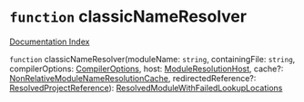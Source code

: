 # `function` classicNameResolver

[Documentation Index](../README.md)

`function` classicNameResolver(moduleName: `string`, containingFile: `string`, compilerOptions: [CompilerOptions](../interface.CompilerOptions/README.md), host: [ModuleResolutionHost](../interface.ModuleResolutionHost/README.md), cache?: [NonRelativeModuleNameResolutionCache](../interface.NonRelativeModuleNameResolutionCache/README.md), redirectedReference?: [ResolvedProjectReference](../interface.ResolvedProjectReference/README.md)): [ResolvedModuleWithFailedLookupLocations](../interface.ResolvedModuleWithFailedLookupLocations/README.md)

